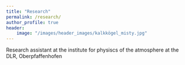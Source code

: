 ```yaml
---
title: "Research"
permalink: /research/
author_profile: true
header: 
    image: "/images/header_images/kalkkögel_misty.jpg"
---
```


Research assistant at the institute for physiscs of the atmosphere at the DLR, Oberpfaffenhofen